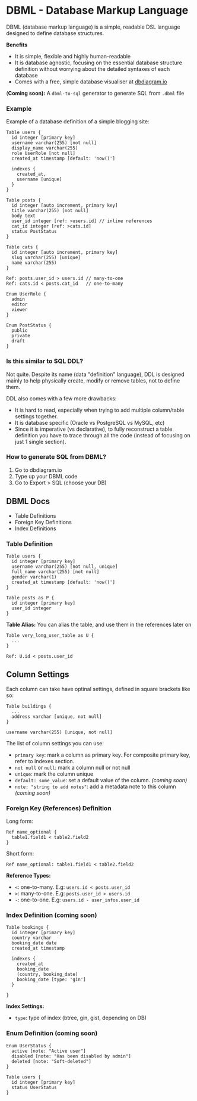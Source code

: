 # DBML - Database Markup Language

DBML (database markup language) is a simple, readable DSL language designed to define database structures.

**Benefits**

- It is simple, flexible and highly human-readable
- It is database agnostic, focusing on the essential database structure definition without worrying about the detailed syntaxes of each database
- Comes with a free, simple database visualiser at [dbdiagram.io](http://dbdiagram.io)

(**Coming soon):** A `dbml-to-sql` generator to generate SQL from `.dbml` file

### Example

Example of a database definition of a simple blogging site:

    Table users {
      id integer [primary key]
      username varchar(255) [not null]
      display_name varchar(255)
      role UserRole [not null]
      created_at timestamp [default: 'now()']
    
      indexes {
        created_at,
        username [unique]
      }
    }
    
    Table posts {
      id integer [auto increment, primary key]
      title varchar(255) [not null]
      body text
      user_id integer [ref: >users.id] // inline references
      cat_id integer [ref: >cats.id]
      status PostStatus
    }
    
    Table cats {
      id integer [auto increment, primary key]
      slug varchar(255) [unique]
      name varchar(255)
    }
    
    Ref: posts.user_id > users.id // many-to-one
    Ref: cats.id < posts.cat_id   // one-to-many
    
    Enum UserRole {
      admin
      editor
      viewer
    }
    
    Enum PostStatus {
      public
      private
      draft
    }

### Is this similar to SQL DDL?

Not quite. Despite its name (data "definition" language), DDL is designed mainly to help physically create, modify or remove tables, not to define them.

DDL also comes with a few more drawbacks:

- It is hard to read, especially when trying to add multiple column/table settings together.
- It is database specific (Oracle vs PostgreSQL vs MySQL, etc)
- Since it is imperative (vs declarative), to fully reconstruct a table definition you have to trace through all the code (instead of focusing on just 1 single section).

### How to generate SQL from DBML?

1. Go to dbdiagram.io
2. Type up your DBML code
3. Go to Export > SQL (choose your DB)

## DBML Docs

- Table Definitions
- Foreign Key Definitions
- Index Definitions

### Table Definition

    Table users {
      id integer [primary key]
      username varchar(255) [not null, unique]
      full_name varchar(255) [not null]
      gender varchar(1)
      created_at timestamp [default: 'now()']
    }
    
    Table posts as P {
      id integer [primary key]
      user_id integer
    }

**Table Alias:** You can alias the table, and use them in the references later on

    Table very_long_user_table as U {
      ...
    }
    
    Ref: U.id < posts.user_id

## Column Settings

Each column can take have optinal settings, defined in square brackets like so:

    Table buildings {
      ...
      address varchar [unique, not null]
    }

`username varchar(255) [unique, not null]`

The list of column settings you can use:

- `primary key`: mark a column as primary key. For composite primary key, refer to Indexes section.
- `not null` or `null`: mark a column null or not null
- `unique`: mark the column unique
- `default: some_value`: set a default value of the column. *(coming soon)*
- `note: "string to add notes"`: add a metadata note to this column *(coming soon)*

### Foreign Key (References) Definition

Long form:

    Ref name_optional {
      table1.field1 < table2.field2
    }

Short form:

    Ref name_optional: table1.field1 < table2.field2

**Reference Types:**

- `<`: one-to-many. E.g: `users.id < posts.user_id`
- `>`: many-to-one. E.g: `posts.user_id > users.id`
- `-`: one-to-one. E.g: `users.id - user_infos.user_id`

### Index Definition (coming soon)

    Table bookings {
      id integer [primary key]
      country varchar
      booking_date date
      created_at timestamp
    
      indexes {
        created_at
        booking_date
        (country, booking_date)
        booking_date [type: 'gin']
      }
    
    }

**Index Settings:**

- `type`: type of index (btree, gin, gist, depending on DB)

### Enum Definition (coming soon)

    Enum UserStatus {
      active [note: "Active user"]
      disabled [note: "Has been disabled by admin"]
      deleted [note: "Soft-deleted"]
    }
    
    Table users {
      id integer [primary key]
      status UserStatus
    }
